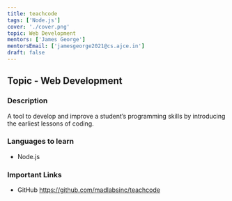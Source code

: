 ```yaml
---
title: teachcode
tags: ['Node.js']
cover: './cover.png'
topic: Web Development
mentors: ['James George']
mentorsEmail: ['jamesgeorge2021@cs.ajce.in']
draft: false
---
```


## Topic - Web Development

### Description 

A tool to develop and improve a student’s programming skills by introducing the earliest lessons of coding.

### Languages to learn
 
 - Node.js
 
### Important Links

- GitHub
https://github.com/madlabsinc/teachcode
